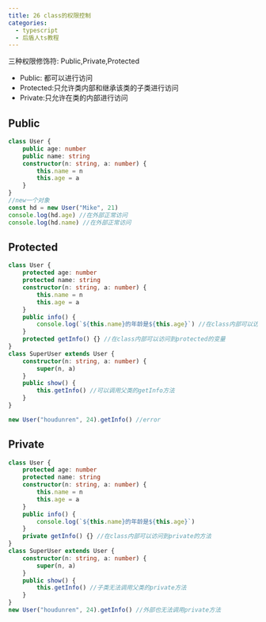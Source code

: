 ```yaml
---
title: 26 class的权限控制
categories:
  - typescript
  - 后盾人ts教程
---
```


三种权限修饰符: Public,Private,Protected

- Public: 都可以进行访问
- Protected:只允许类内部和继承该类的子类进行访问
- Private:只允许在类的内部进行访问

## Public

```typescript
class User {
	public age: number
	public name: string
	constructor(n: string, a: number) {
		this.name = n
		this.age = a
	}
}
//new一个对象
const hd = new User("Mike", 21)
console.log(hd.age) //在外部正常访问
console.log(hd.name) //在外部正常访问
```

## Protected

```typescript
class User {
	protected age: number
	protected name: string
	constructor(n: string, a: number) {
		this.name = n
		this.age = a
	}
	public info() {
		console.log(`${this.name}的年龄是${this.age}`) //在class内部可以访问到protected的变量
	}
	protected getInfo() {} //在class内部可以访问到protected的变量
}
class SuperUser extends User {
	constructor(n: string, a: number) {
		super(n, a)
	}
	public show() {
		this.getInfo() //可以调用父类的getInfo方法
	}
}

new User("houdunren", 24).getInfo() //error
```

## Private

```typescript
class User {
	protected age: number
	protected name: string
	constructor(n: string, a: number) {
		this.name = n
		this.age = a
	}
	public info() {
		console.log(`${this.name}的年龄是${this.age}`)
	}
	private getInfo() {} //在class内部可以访问到private的方法
}
class SuperUser extends User {
	constructor(n: string, a: number) {
		super(n, a)
	}
	public show() {
		this.getInfo() //子类无法调用父类的private方法
	}
}
new User("houdunren", 24).getInfo() //外部也无法调用private方法
```
